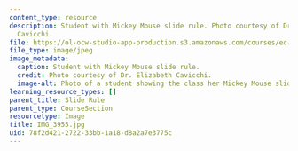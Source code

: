 ```yaml
---
content_type: resource
description: Student with Mickey Mouse slide rule. Photo courtesy of Dr. Elizabeth
  Cavicchi.
file: https://ol-ocw-studio-app-production.s3.amazonaws.com/courses/ec-050-recreate-experiments-from-history-inform-the-future-from-the-past-galileo-january-iap-2010/78f2d421272233bb1a18d8a2a7e3775c_IMG_3955.jpg
file_type: image/jpeg
image_metadata:
  caption: Student with Mickey Mouse slide rule.
  credit: Photo courtesy of Dr. Elizabeth Cavicchi.
  image-alt: Photo of a student showing the class her Mickey Mouse slide rule.
learning_resource_types: []
parent_title: Slide Rule
parent_type: CourseSection
resourcetype: Image
title: IMG_3955.jpg
uid: 78f2d421-2722-33bb-1a18-d8a2a7e3775c
---
```

